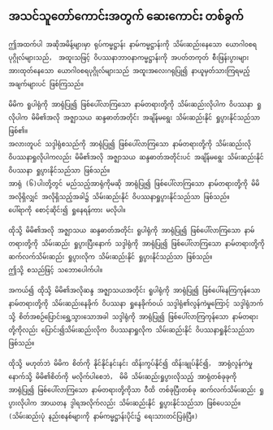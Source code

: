 ## အသင်သူတော်ကောင်းအတွက် ဆေးကောင်း တစ်ခွက်

    ဤအထက်ပါ အဆိုအမိန့်များမှာ ရုပ်ကမ္မဋ္ဌာန်း နာမ်ကမ္မဋ္ဌာန်းကို သိမ်းဆည်းနေသော ယောဂါ၀စရပုဂ္ဂိုလ်များသည်， အထူးသဖြင့် ဝိပဿနာဘာ၀နာကမ္မဋ္ဌာန်းကို အပတ်တကုတ် စီးဖြန်းပွားများ အားထုတ်နေသော ယောဂါ၀စရပုဂ္ဂိုလ်များသည် အထူးအလေးဂရုပြု၍ နာယူမှတ်သားကြရမည့် အချက်များပင် ဖြစ်ကြသည်။

    မိမိက ရူပါရုံကို အာရုံပြု၍ ဖြစ်ပေါ်လာကြသော နာမ်တရားတို့ကို သိမ်းဆည်းလိုပါက ဝိပဿနာ ရှုလိုပါက မိမိ၏အလို အဇ္ဈာသယ ဆန္ဒဓာတ်အတိုင်း အချိန်မရွေး သိမ်းဆည်းနိုင် ရှုပွားနိုင်သည်သာ ဖြစ်၏။ 
    အလားတူပင် သဒ္ဒါရုံစသည်ကို အာရုံပြု၍ ဖြစ်ပေါ်လာကြသော နာမ်တရားတို့ကို သိမ်းဆည်းလို ဝိပဿနာရှုလိုပါကလည်း မိမိ၏အလို အဇ္ဈာသယ ဆန္ဒဓာတ်အတိုင်းပင် အချိန်မရွေး သိမ်းဆည်းနိုင် ဝိပဿနာ ရှုပွားနိုင်သည်သာ ဖြစ်သည်။ 
    အာရုံ (၆)ပါးတို့တွင် မည်သည့်အာရုံကိုမဆို အာရုံပြု၍ ဖြစ်ပေါ်လာကြသော နာမ်တရားတို့ကို မိမိအလိုရှိလျှင် အလိုရှိသည့်အခါ၌ သိမ်းဆည်းနိုင် ဝိပဿနာရှုပွားနိုင်သည်သာ ဖြစ်သည်။ 
    ပေါ်ရာကို စောင့်ဆိုင်း၍ ရှုနေရန်ကား မလိုပါ။

    ထိုသို့ မိမိ၏အလို အဇ္ဈာသယ ဆန္ဒဓာတ်အတိုင်း ရူပါရုံကို အာရုံပြု၍ ဖြစ်ပေါ်လာကြသော နာမ်တရားတို့ကို သိမ်းဆည်း ရှုပွားပြီးနောက် သဒ္ဒါရုံကို အာရုံပြု၍ ဖြစ်ပေါ်လာကြသော နာမ်တရားတို့ကို ဆက်လက်သိမ်းဆည်း ရှုပွားလိုက သိမ်းဆည်းနိုင် ရှုပွားနိုင်သည်သာ ဖြစ်သည်။ 
    ဤသို့ စသည်ဖြင့် သဘောပေါက်ပါ။

    အကယ်၍ ထိုသို့ မိမိ၏အလိုဆန္ဒ အဇ္ဈာသယအတိုင်း ရူပါရုံကို အာရုံပြု၍ ဖြစ်ပေါ်နေကြကုန်သော နာမ်တရားတို့ကို သိမ်းဆည်းနေခိုက် ဝိပဿနာ ရှုနေခိုက်ဝယ် သဒ္ဒါရုံ၏လွန်ကဲမှုကြောင့် သဒ္ဒါရုံဘက်သို့ စိတ်အစဉ်ပြောင်းရွှေ့သွားသောအခါ သဒ္ဒါရုံကို အာရုံပြု၍ ဖြစ်ပေါ်လာကြကုန်သော နာမ်တရားတို့ကိုလည်း ပြောင်း၍သိမ်းဆည်းလိုက ဝိပဿနာရှုလိုက သိမ်းဆည်းနိုင် ဝိပဿနာရှုနိုင်သည်သာ ဖြစ်သည်။

    ထိုသို့ မဟုတ်ဘဲ မိမိက စိတ်ကို နိုင်နိုင်နင်းနင်း ထိန်းကွပ်နိုင်၍ ထိန်းချုပ်နိုင်၍， အာရုံလွန်ကဲမှုနောက်သို့ မိမိ၏စိတ်ကို မလိုက်ပါစေဘဲ， မိမိ သိမ်းဆည်းရှုပွားလိုသည့် အာရုံတစ်ခုခုကို အာရုံပြု၍ ဖြစ်ပေါ်လာကြသော နာမ်တရားတို့ကိုသာ ဝီထိ တစ်ခုပြီးတစ်ခု ဆက်လက်သိမ်းဆည်း ရှုပွားလိုပါက အာယတန ဒွါရအလိုက်လည်း သိမ်းဆည်းနိုင် ရှုပွားနိုင်သည်သာ ဖြစ်ပေသည်။ 
    (သိမ်းဆည်းပုံ နည်းစနစ်များကို နာမ်ကမ္မဋ္ဌာန်းပိုင်း၌ ရေးသားတင်ပြခဲ့ပြီ။)